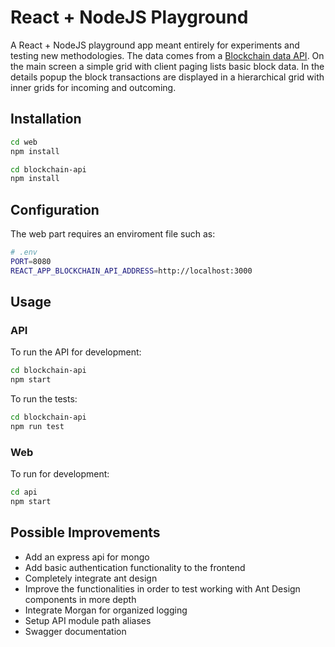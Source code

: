 # React + NodeJS Playground

A React + NodeJS playground app meant entirely for experiments and testing new methodologies. 
The data comes from a [Blockchain data API](https://www.blockchain.com/api/blockchain_api ). On the main screen a simple grid with client paging lists basic block data. In the details popup the block transactions are displayed in a hierarchical grid with inner grids for incoming and outcoming.

## Installation

```bash
cd web
npm install
```

```bash
cd blockchain-api
npm install
```
## Configuration

The web part requires an enviroment file such as:
```sh
# .env
PORT=8080
REACT_APP_BLOCKCHAIN_API_ADDRESS=http://localhost:3000
```

## Usage

### API
To run the API for development:
```bash
cd blockchain-api
npm start
```

To run the tests:
```bash
cd blockchain-api
npm run test
```

### Web
To run for development:
```bash
cd api
npm start
```

## Possible Improvements
- Add an express api for mongo
- Add basic authentication functionality to the frontend
- Completely integrate ant design
- Improve the functionalities in order to test working with Ant Design components in more depth
- Integrate Morgan for organized logging
- Setup API module path aliases 
- Swagger documentation